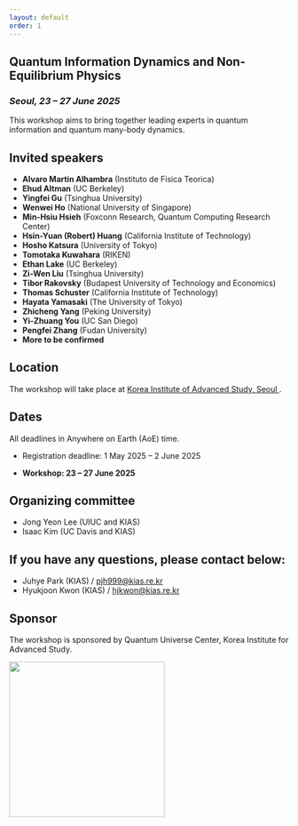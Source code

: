 ```yaml
---
layout: default
order: 1
---
```


<!--![Jeju](/Jeju_resize.jpg)--> 

## Quantum Information Dynamics and Non-Equilibrium Physics
<h3 class="lessspace"><em>Seoul, 23 &ndash; 27 June 2025</em></h3>

This workshop aims to bring together leading experts in quantum information and quantum many-body dynamics.

## Invited speakers
* **Alvaro Martin Alhambra** (Instituto de Fisica Teorica)
* **Ehud Altman** (UC Berkeley)
* **Yingfei Gu** (Tsinghua University)
* **Wenwei Ho** (National University of Singapore)
* **Min-Hsiu Hsieh** (Foxconn Research, Quantum Computing Research Center)
* **Hsin-Yuan (Robert) Huang** (California Institute of Technology)
* **Hosho Katsura** (University of Tokyo)
* **Tomotaka Kuwahara** (RIKEN)
* **Ethan Lake** (UC Berkeley)
* **Zi-Wen Liu** (Tsinghua University)
* **Tibor Rakovsky** (Budapest University of Technology and Economics)
* **Thomas Schuster** (California Institute of Technology)
* **Hayata Yamasaki** (The University of Tokyo)
* **Zhicheng Yang** (Peking University)
* **Yi-Zhuang You** (UC San Diego)
* **Pengfei Zhang** (Fudan University)
* **More to be confirmed**
<!--* **Andreas Winter** (Universitat Autònoma de Barcelona)-->

## Location

The workshop will take place at <a href="https://kias.re.kr/kias/main/main.do">Korea Institute of Advanced Study, Seoul </a>.

## Dates

All deadlines in Anywhere on Earth (AoE) time.

* Registration deadline: 1 May 2025 &ndash; 2 June 2025

* **Workshop: 23 &ndash; 27 June 2025**


## Organizing committee
* Jong Yeon Lee (UIUC and KIAS)
* Isaac Kim (UC Davis and KIAS)

## If you have any questions, please contact below:
* Juhye Park (KIAS)  /  <a href="mailto:pjh999@kias.re.kr">pjh999@kias.re.kr</a> 
* Hyukjoon Kwon (KIAS)  /  <a href="mailto:hjkwon@kias.re.kr">hjkwon@kias.re.kr</a> 

## Sponsor
The workshop is sponsored by Quantum Universe Center, Korea Institute for Advanced Study.

<a href="https://kias.re.kr"> <img src="kias-wordmask.png" width="280"/> </a>  
